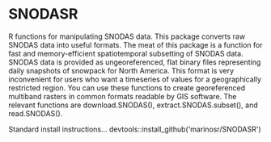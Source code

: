 # SNODASR
 R functions for manipulating SNODAS data. This package converts raw SNODAS data into useful formats. The meat of this package is a function for fast and memory-efficient spatiotemporal subsetting of SNODAS data. SNODAS data is provided as ungeoreferenced, flat binary files representing daily snapshots of snowpack for North America. This format is very inconvenient for users who want a timeseries of values for a geographically restricted region. You can use these functions to create georeferenced multiband rasters in common formats readable by GIS software.  The relevant functions are download.SNODAS(), extract.SNODAS.subset(), and read.SNODAS().

Standard install instructions... devtools::install_github('marinosr/SNODASR')